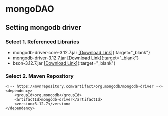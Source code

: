# mongoDAO

## Setting mongodb driver
### Select 1. Referenced Libraries
- mongodb-driver-core-3.12.7.jar [[Download Link]](https://mvnrepository.com/artifact/org.mongodb/mongodb-driver-core/3.12.7){:target="_blank"}
- mongodb-driver-3.12.7.jar [[Download Link]](https://mvnrepository.com/artifact/org.mongodb/mongodb-driver/3.12.7){:target="_blank"}
- bson-3.12.7.jar [[Download Link]](https://mvnrepository.com/artifact/org.mongodb/bson/3.12.7){:target="_blank"}

### Select 2. Maven Repository
```
<!-- https://mvnrepository.com/artifact/org.mongodb/mongodb-driver -->
<dependency>
    <groupId>org.mongodb</groupId>
    <artifactId>mongodb-driver</artifactId>
    <version>3.12.7</version>
</dependency>

```
